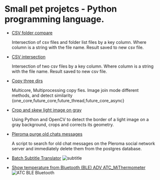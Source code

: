 # Small pet projetcs - Python programming language.

- [CSV folder compare](https://github.com/lexxai/csv_folder_compare)

  Intersection of csv files and folder list files by a key column. Where column is a string with the file name. Result saved to new csv file.

- [CSV intersection](https://github.com/lexxai/csv_intersection)
  
  Intersection of two csv files by a key column. Where column is a string with the file name. Result saved to new csv file.

- [Copy three dirs](https://github.com/lexxai/copy_three_dirs)

  Multicore, Multiprocessing copy fies. Image join mode different methods, and detect similarity {one_core,future_core,future_thread,future_core_async}

- [Crop and skew light image on gray](https://github.com/lexxai/crop_and_skew_light_image_on_gray)

  Using Python and OpenCV to detect the border of a light image on a gray background, crops and corrects its geometry.

- [Pleroma purge old chats messages](https://github.com/lexxai/pleroma_purge_old_chats)

  A script to search for old chat messages on the Pleroma social network server and immediately delete them from the postgres database.
  

- [Batch Subtitle Translator](https://github.com/lexxai/batch-subtitle-translator)
![subtitle](https://user-images.githubusercontent.com/3278842/254437775-3d45c8e7-ff88-45dd-ad9e-f3245e0b4add.png)

- [Show temperature from Bluetooth (BLE) ADV ATC_MiThermometer](https://github.com/lexxai/Show_temperature_from_BLE_ADV_ATC_MiThermometer)
![ATC BLE Bluetooth](https://user-images.githubusercontent.com/3278842/244046436-78d6317c-18ca-41ad-9909-af9819620099.png)

